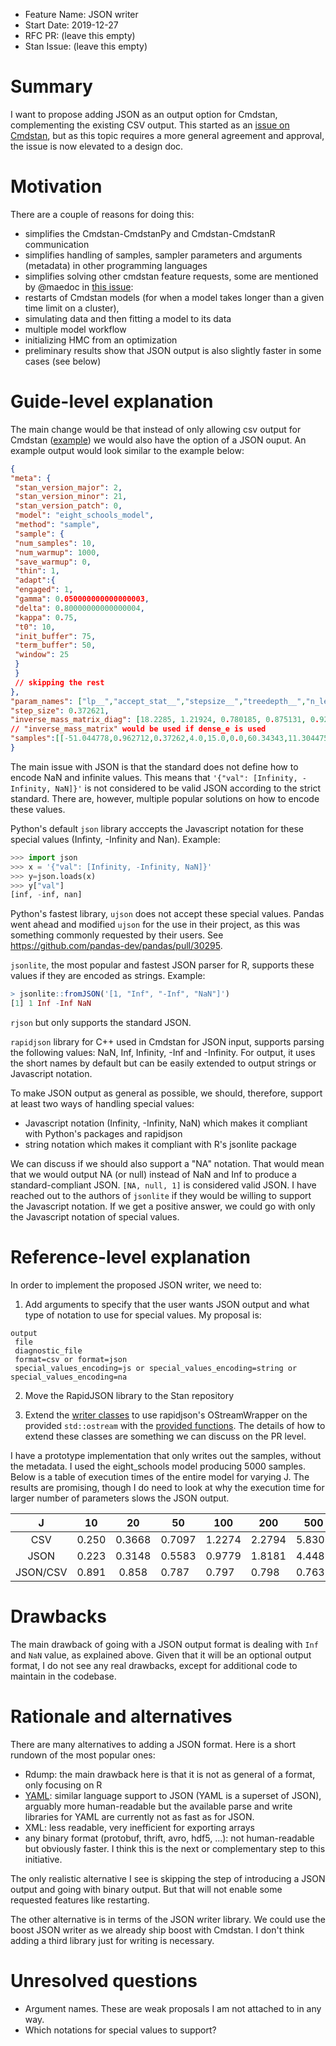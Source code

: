 - Feature Name: JSON writer
- Start Date: 2019-12-27
- RFC PR: (leave this empty)
- Stan Issue: (leave this empty)

# Summary
[summary]: #summary

I want to propose adding JSON as an output option for Cmdstan, complementing the existing CSV output. This started as an [issue on Cmdstan](https://github.com/stan-dev/cmdstan/issues/789), but as this topic requires a more general agreement and approval, the issue is now elevated to a design doc.

# Motivation
[motivation]: #motivation
There are a couple of reasons for doing this: 
- simplifies the Cmdstan-CmdstanPy and Cmdstan-CmdstanR communication
- simplifies handling of samples, sampler parameters and arguments (metadata) in other programming languages
- simplifies solving other cmdstan feature requests, some are mentioned by @maedoc in [this issue](https://github.com/stan-dev/cmdstan/issues/511#issuecomment-565356551): 
 - restarts of Cmdstan models (for when a model takes longer than a given time limit on a cluster),
 - simulating data and then fitting a model to its data
 - multiple model workflow
 - initializing HMC from an optimization
- preliminary results show that JSON output is also slightly faster in some cases (see below)

# Guide-level explanation
[guide-level-explanation]: #guide-level-explanation

The main change would be that instead of only allowing csv output for Cmdstan ([example](https://raw.githubusercontent.com/stan-dev/cmdstan/develop/src/test/interface/example_output/eight_schools_output.csv)) we would also have the option of a JSON ouput. An example output would look similar to the example below:
```JSON
{
"meta": {
 "stan_version_major": 2,
 "stan_version_minor": 21,
 "stan_version_patch": 0,
 "model": "eight_schools_model",
 "method": "sample",
 "sample": {
 "num_samples": 10,
 "num_warmup": 1000,
 "save_warmup": 0,
 "thin": 1,
 "adapt":{
 "engaged": 1,
 "gamma": 0.050000000000000003,
 "delta": 0.80000000000000004,
 "kappa": 0.75,
 "t0": 10,
 "init_buffer": 75,
 "term_buffer": 50,
 "window": 25
 }
 }
 // skipping the rest 
},
"param_names": ["lp__","accept_stat__","stepsize__","treedepth__","n_leapfrog__","divergent__","energy__","mu","tau","theta.1","theta.2","theta.3","theta.4","theta.5","theta.6","theta.7","theta.8","theta.9","theta.10","theta.11","theta.12","theta.13","theta.14","theta.15","theta.16","theta.17","theta.18","theta.19","theta.20"],
"step_size": 0.372621,
"inverse_mass_matrix_diag": [18.2285, 1.21924, 0.780185, 0.875131, 0.921772, 0.878005, 0.770609, 0.827646, 0.731635, 0.713899, 0.900615, 0.754151],
// "inverse_mass_matrix" would be used if dense_e is used
"samples":[[-51.044778,0.962712,0.37262,4.0,15.0,0.0,60.34343,11.304475,2.554103,-0.369945,-1.208247,-0.074997,0.867542,0.804843,-1.09118,-1.502441,-0.386866,-1.408202,0.207749,10.359596,8.218486,11.112924,13.520268,13.360128,8.517489,7.467084,10.316379,7.707781,11.835088],[-52.864594,0.84787,0.37262,3.0,15.0,0.0,59.504754,5.789448,0.370447,0.042525,-0.369192,-0.14859,-1.221288,-0.309616,-0.875135,-0.215068,1.375747,-2.241982,0.505575,5.805201,5.652681,5.734403,5.337025,5.674751,5.465256,5.709776,6.299089,4.958912,5.976736],[-52.617135,0.916438,0.37262,4.0,15.0,0.0,60.022217,8.755569,0.473294,1.049158,0.485332,-1.183938,1.728922,0.521784,-0.983077,1.422458,-0.363141,1.104313,0.740966,9.25213,8.985274,8.195218,9.573858,9.002527,8.290284,9.428811,8.583696,9.278235,9.106264],[-56.64873,0.828951,0.37262,2.0,7.0,0.0,60.040686,15.478846,0.379333,0.538912,-0.006475,-2.116285,1.562337,0.431793,-1.403904,1.046636,-0.575158,1.294478,1.623317,15.683273,15.476389,14.676068,16.071492,15.642639,14.946298,15.87587,15.260669,15.969885,16.094624],[-48.92103,0.318818,0.37262,4.0,15.0,0.0,65.581008,10.445837,2.136365,0.261096,1.208946,-0.539443,0.033684,0.03858,-0.283,0.35481,-1.177642,1.607905,0.750019,11.003635,13.028589,9.293387,10.517798,10.528259,9.841243,11.203841,7.929962,13.880912,12.048152],[-47.454484,1.0,0.37262,3.0,7.0,0.0,53.285885,6.43741,4.494301,1.440751,-0.143511,0.187546,0.226508,-0.645326,0.036783,0.990114,1.648384,-0.179351,-0.254901,12.912583,5.792424,7.2803,7.455409,3.537116,6.602726,10.887285,13.845745,5.63135,5.291806],[-48.093197,0.947498,0.37262,4.0,15.0,0.0,54.316045,9.039139,6.876012,-0.354503,-0.005195,-1.037007,0.06226,0.169926,0.836055,-0.536622,-1.369424,0.980715,0.330869,6.601566,9.003415,1.908665,9.467244,10.207553,14.787865,5.349314,-0.377043,15.782549,11.3142],[-46.536515,0.994792,0.37262,4.0,15.0,0.0,52.108556,8.749221,6.750503,0.395675,-0.169556,0.421857,-0.275193,-0.565822,-0.976979,0.95275,1.437867,-0.53873,-0.361132,11.420231,7.604628,11.596972,6.891527,4.929632,2.154119,15.180765,18.455552,5.11252,6.311393],[-46.140776,0.960326,0.37262,3.0,15.0,0.0,50.120721,10.701512,9.488804,0.849441,-0.312036,-1.669781,-0.212627,-0.235502,-1.058349,0.034213,-0.225973,0.890451,0.878977,18.761701,7.740656,-5.142714,8.683931,8.466877,0.659043,11.026155,8.55729,19.150836,19.041961],[-53.644293,0.626838,0.37262,4.0,15.0,0.0,59.601769,7.882549,0.421829,-0.294862,-0.189965,-0.006145,-0.42955,-0.552286,2.84409,-0.446171,-1.276383,0.909832,-0.934817,7.758167,7.802416,7.879956,7.701352,7.649578,9.082271,7.69434,7.344132,8.266343,7.488215]]
}
```

The main issue with JSON is that the standard does not define how to encode NaN and infinite values. This means that `'{"val": [Infinity, -Infinity, NaN]}'` is not considered to be valid JSON according to the strict standard. There are, however, multiple popular solutions on how to encode these values. 

Python's default `json` library acccepts the Javascript notation for these special values (Infinty, -Infinity and Nan). Example:
```python
>>> import json
>>> x = '{"val": [Infinity, -Infinity, NaN]}'
>>> y=json.loads(x)
>>> y["val"]
[inf, -inf, nan]
```

Python's fastest library, `ujson` does not accept these special values. Pandas went ahead and modified `ujson` for the use in their project, as this was something commonly requested by their users. See https://github.com/pandas-dev/pandas/pull/30295.

`jsonlite`, the most popular and fastest JSON parser for R, supports these values if they are encoded as strings. Example:
```R
> jsonlite::fromJSON('[1, "Inf", "-Inf", "NaN"]')
[1] 1 Inf -Inf NaN
```

`rjson` but only supports the standard JSON.

`rapidjson` library for C++ used in Cmdstan for JSON input, supports parsing the following values: NaN, Inf, Infinity, -Inf and -Infinity. For output, it uses the short names by default but can be easily extended to output strings or Javascript notation.

To make JSON output as general as possible, we should, therefore, support at least two ways of handling special values:
- Javascript notation (Infinity, -Infinity, NaN) which makes it compliant with Python's packages and rapidjson
- string notation which makes it compliant with R's jsonlite package

We can discuss if we should also support a "NA" notation. That would mean that we would output NA (or null) instead of NaN and Inf to produce a standard-compliant JSON. `[NA, null, 1]` is considered valid JSON. I have reached out to the authors of `jsonlite` if they would be willing to support the Javascript notation. If we get a positive answer, we could go with only the Javascript notation of special values.

# Reference-level explanation
[reference-level-explanation]: #reference-level-explanation

In order to implement the proposed JSON writer, we need to:

1. Add arguments to specify that the user wants JSON output and what type of notation to use for special values. My proposal is:
```
output
 file
 diagnostic_file
 format=csv or format=json
 special_values_encoding=js or special_values_encoding=string or special_values_encoding=na
```
2. Move the RapidJSON library to the Stan repository

3. Extend the [writer classes](https://github.com/stan-dev/stan/blob/develop/src/stan/callbacks/stream_writer.hpp) to use rapidjson's OStreamWrapper on the provided `std::ostream` with the [provided functions](https://rapidjson.org/classrapidjson_1_1_writer.html). The details of how to extend these classes are something we can discuss on the PR level.

I have a prototype implementation that only writes out the samples, without the metadata. I used the eight_schools model producing 5000 samples. Below is a table of execution times of the entire model for varying J. The results are promising, though I do need to look at why the execution time for larger number of parameters slows the JSON output.

| J | 10 | 20 | 50 | 100 | 200 | 500 | 1000 | 2000 | 4000 |
|:--------:|:-----:|:------:|--------|--------|--------|--------|---------|---------|---------|
| CSV | 0.250 | 0.3668 | 0.7097 | 1.2274 | 2.2794 | 5.8308 | 11.1985 | 21.552 | 52.1741 |
| JSON | 0.223 | 0.3148 | 0.5583 | 0.9779 | 1.8181 | 4.4489 | 9.7813 | 21.9904 | 55.7278 |
| JSON/CSV | 0.891 | 0.858 | 0.787 | 0.797 | 0.798 | 0.763 | 0.873 | 1.020 | 1.068 |


# Drawbacks
[drawbacks]: #drawbacks

The main drawback of going with a JSON output format is dealing with `Inf` and `NaN` value, as explained above. Given that it will be an optional output format, I do not see any real drawbacks, except for additional code to maintain in the codebase.

# Rationale and alternatives
[rationale-and-alternatives]: #rationale-and-alternatives

There are many alternatives to adding a JSON format. Here is a short rundown of the most popular ones: 

- Rdump: the main drawback here is that it is not as general of a format, only focusing on R
- [YAML](https://en.wikipedia.org/wiki/YAML): similar language support to JSON (YAML is a superset of JSON), arguably more human-readable but the available parse and write libraries for YAML are currently not as fast as for JSON. 
- XML: less readable, very inefficient for exporting arrays
- any binary format (protobuf, thrift, avro, hdf5, ...): not human-readable but obviously faster. I think this is the next or complementary step to this initiative.

The only realistic alternative I see is skipping the step of introducing a JSON output and going with binary output. But that will not enable some requested features like restarting.

The other alternative is in terms of the JSON writer library. We could use the boost JSON writer as we already ship boost with Cmdstan. I don't think adding a third library just for writing is necessary.

# Unresolved questions
[unresolved-questions]: #unresolved-questions

- Argument names. These are weak proposals I am not attached to in any way.
- Which notations for special values to support?